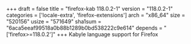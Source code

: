 +++
draft = false
title = "firefox-kab 118.0.2-1"
version = "118.0.2-1"
categories = ['locale-extra', 'firefox-extensions']
arch = "x86_64"
size = "520156"
usize = "571649"
sha1sum = "6aca5eeaf99518a0b88b1289b0bd538222c9e614"
depends = "['firefox>=118.0.2']"
+++
Kabyle language support for Firefox
